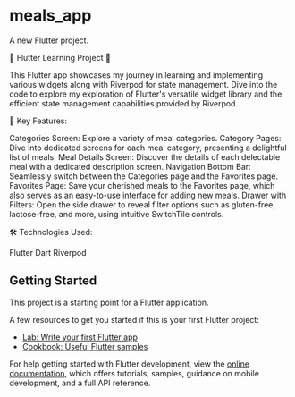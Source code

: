 # meals_app

A new Flutter project.

🚀 Flutter Learning Project 🚀

This Flutter app showcases my journey in learning and implementing various widgets along with Riverpod for state management. Dive into the code to explore my exploration of Flutter's versatile widget library and the efficient state management capabilities provided by Riverpod.

🌈 Key Features:

Categories Screen: Explore a variety of meal categories.
Category Pages: Dive into dedicated screens for each meal category, presenting a delightful list of meals.
Meal Details Screen: Discover the details of each delectable meal with a dedicated description screen.
Navigation Bottom Bar: Seamlessly switch between the Categories page and the Favorites page.
Favorites Page: Save your cherished meals to the Favorites page, which also serves as an easy-to-use interface for adding new meals.
Drawer with Filters: Open the side drawer to reveal filter options such as gluten-free, lactose-free, and more, using intuitive SwitchTile controls.

🛠️ Technologies Used:

Flutter
Dart
Riverpod

## Getting Started

This project is a starting point for a Flutter application.

A few resources to get you started if this is your first Flutter project:

- [Lab: Write your first Flutter app](https://docs.flutter.dev/get-started/codelab)
- [Cookbook: Useful Flutter samples](https://docs.flutter.dev/cookbook)

For help getting started with Flutter development, view the
[online documentation](https://docs.flutter.dev/), which offers tutorials,
samples, guidance on mobile development, and a full API reference.
